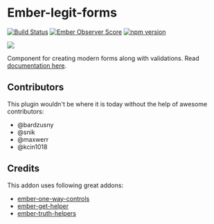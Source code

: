 # Ember-legit-forms

[![Build Status](https://travis-ci.org/jbandura/ember-legit-forms.svg?branch=master)](https://travis-ci.org/jbandura/ember-legit-forms)
[![Ember Observer Score](http://emberobserver.com/badges/ember-legit-forms.svg)](http://emberobserver.com/addons/ember-legit-forms)
[![npm version](https://badge.fury.io/js/ember-legit-forms.svg)](https://badge.fury.io/js/ember-legit-forms)

![](https://raw.githubusercontent.com/jbandura/ember-legit-forms/master/github.png)

Component for creating modern forms along with validations. Read [documentation here](http://jbandura.github.io/ember-legit-forms-docs).

## Contributors
This plugin wouldn't be where it is today without the help of awesome contributors:
- @bardzusny
- @snik
- @maxwerr
- @kcin1018

## Credits
This addon uses following great addons:

- [ember-one-way-controls](https://github.com/dockyard/ember-one-way-controls)
- [ember-get-helper](https://github.com/jmurphyau/ember-get-helper)
- [ember-truth-helpers](https://github.com/jmurphyau/ember-truth-helpers)
